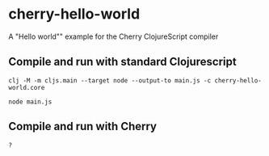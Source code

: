 # cherry-hello-world
A "Hello world"" example for the Cherry ClojureScript compiler

## Compile and run with standard Clojurescript

```
clj -M -m cljs.main --target node --output-to main.js -c cherry-hello-world.core
```

```
node main.js
```

## Compile and run with Cherry

```
?
```
